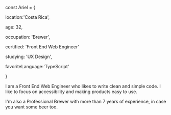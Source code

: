 const Ariel = {

  location:'Costa Rica',

  age: 32,

  occupation: 'Brewer',

  certified: 'Front End Web Engineer'

  studying: 'UX Design',

  favoriteLanguage:'TypeScript'
  
}

I am a Front End Web Engineer who likes to write clean and simple code. I like to focus on accessibility and making products easy to use. 

I'm also a Professional Brewer with more than 7 years of experience, in case you want some beer too.
